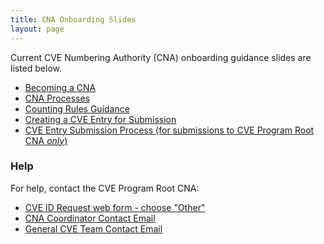 ```yaml
---
title: CNA Onboarding Slides
layout: page
---
```

        
Current CVE Numbering Authority (CNA) onboarding guidance slides are listed below.                 
                          
* [Becoming a CNA](/docs/cna/Becoming_a_CNA.pptx)          
* [CNA Processes](/docs/cna/CNA_Processes.pptx)      
* [Counting Rules Guidance](/docs/cna/CVE_Counting_Rules_Guidance.pptx)     
* [Creating a CVE Entry for Submission](/docs/cna/CVE_Entry_Creation.pptx)         
* [CVE Entry Submission Process (for submissions to CVE Program Root CNA _only_)](/docs/cna/CVE_Entry_Submission_Process.pptx)   

### Help
                      
For help, contact the CVE Program Root CNA:                        
                    
* [CVE ID Request web form - choose "Other"](https://cveform.mitre.org/)
* [CNA Coordinator Contact Email](mailto:cna-coordinator@mitre.org)
* [General CVE Team Contact Email](mailto:cve@mitre.org)


